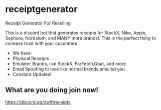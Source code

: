 # receiptgenerator
Receipt Generator For Reselling

This is a discord bot that generates receipts for StockX, Nike, Apple, Sephora, Nordstom, and MANY more brands!. This is the perfect thing to increase trust with your cusomters
- We have:
 - Phyiscal Receipts
 - Emulator Brands, like StockX, FarFetch,Goat, and more
 - Email Spoofing to look like normal brands emailed you
 - Constant Updates!
## What are you doing join now!

https://discord.gg/zwiftreceipts
  
